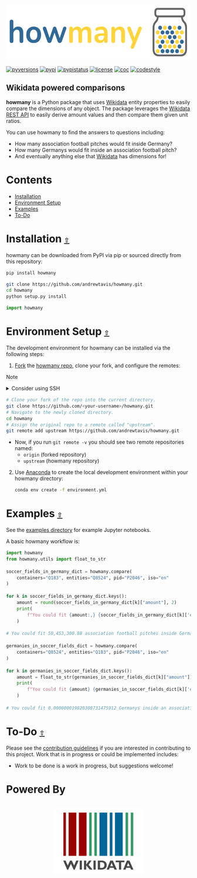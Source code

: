 <div align="center">
  <a href="https://github.com/andrewtavis/howmany"><img src="https://raw.githubusercontent.com/andrewtavis/howmany/main/.github/resources/logo/howmany_logo_transparent.png" width=545 height=150></a>
</div>

<ol></ol>

[![pyversions](https://img.shields.io/pypi/pyversions/howmany.svg?logo=python&logoColor=FFD43B&color=306998)](https://pypi.org/project/howmany/)
[![pypi](https://img.shields.io/pypi/v/howmany.svg?color=4B8BBE)](https://pypi.org/project/howmany/)
[![pypistatus](https://img.shields.io/pypi/status/howmany.svg)](https://pypi.org/project/howmany/)
[![license](https://img.shields.io/github/license/andrewtavis/howmany.svg)](https://github.com/andrewtavis/howmany/blob/main/LICENSE.txt)
[![coc](https://img.shields.io/badge/coc-Contributor%20Covenant-ff69b4.svg)](https://github.com/andrewtavis/howmany/blob/main/.github/CODE_OF_CONDUCT.md)
[![codestyle](https://img.shields.io/badge/code%20style-black-000000.svg)](https://github.com/psf/black)

## Wikidata powered comparisons

**howmany** is a Python package that uses [Wikidata](https://www.wikidata.org/) entity properties to easily compare the dimensions of any object. The package leverages the [Wikidata REST API](https://www.wikidata.org/wiki/Wikidata:REST_API) to easily derive amount values and then compare them given unit ratios.

You can use howmany to find the answers to questions including:

- How many association football pitches would fit inside Germany?
- How many Germanys would fit inside an association football pitch?
- And eventually anything else that [Wikidata](https://www.wikidata.org/) has dimensions for!

<a id="contents"></a>

# **Contents**

- [Installation](#installation)
- [Environment Setup](#environment-setup)
- [Examples](#examples)
- [To-Do](#to-do)

<a id="installation"></a>

# Installation [`⇧`](#contents)

howmany can be downloaded from PyPI via pip or sourced directly from this repository:

```bash
pip install howmany
```

```bash
git clone https://github.com/andrewtavis/howmany.git
cd howmany
python setup.py install
```

```python
import howmany
```

<a id="environment-setup"></a>

# Environment Setup [`⇧`](#contents)

The development environment for howmany can be installed via the following steps:

1. [Fork](https://docs.github.com/en/get-started/quickstart/fork-a-repo) the [howmany repo](https://github.com/andrewtavis/howmany), clone your fork, and configure the remotes:

> [!NOTE]
>
> <details><summary>Consider using SSH</summary>
>
> <p>
>
> Alternatively to using HTTPS as in the instructions below, consider SSH to interact with GitHub from the terminal. SSH allows you to connect without a user-pass authentication flow.
>
> To run git commands with SSH, remember then to substitute the HTTPS URL, `https://github.com/...`, with the SSH one, `git@github.com:...`.
>
> - e.g. Cloning now becomes `git clone git@github.com:<your-username>/howmany.git`
>
> GitHub also has their documentation on how to [Generate a new SSH key](https://docs.github.com/en/authentication/connecting-to-github-with-ssh/generating-a-new-ssh-key-and-adding-it-to-the-ssh-agent) 🔑
>
> </p>
> </details>

```bash
# Clone your fork of the repo into the current directory.
git clone https://github.com/<your-username>/howmany.git
# Navigate to the newly cloned directory.
cd howmany
# Assign the original repo to a remote called "upstream".
git remote add upstream https://github.com/andrewtavis/howmany.git
```

- Now, if you run `git remote -v` you should see two remote repositories named:
  - `origin` (forked repository)
  - `upstream` (howmany repository)

2. Use [Anaconda](https://www.anaconda.com/) to create the local development environment within your howmany directory:

   ```bash
   conda env create -f environment.yml
   ```

<a id="examples"></a>

# Examples [`⇧`](#contents)

See the [examples directory](https://github.com/andrewtavis/howmany/tree/main/examples) for example Jupyter notebooks.

A basic howmany workflow is:

```py
import howmany
from howmany.utils import float_to_str

soccer_fields_in_germany_dict = howmany.compare(
    containers="Q183", entities="Q8524", pid="P2046", iso="en"
)

for k in soccer_fields_in_germany_dict.keys():
    amount = round(soccer_fields_in_germany_dict[k]["amount"], 2)
    print(
        f"You could fit {amount:,} {soccer_fields_in_germany_dict[k]['entity']}es inside {k}."
    )

# You could fit 50,453,300.88 association football pitches inside Germany.

germanies_in_soccer_fields_dict = howmany.compare(
    containers="Q8524", entities="Q183", pid="P2046", iso="en"
)

for k in germanies_in_soccer_fields_dict.keys():
    amount = float_to_str(germanies_in_soccer_fields_dict[k]["amount"])
    print(
        f"You could fit {amount} {germanies_in_soccer_fields_dict[k]['entity']}s inside an {k}."
    )

# You could fit 0.000000019820308731475912 Germanys inside an association football pitch.
```

<a id="to-do"></a>

# To-Do [`⇧`](#contents)

Please see the [contribution guidelines](https://github.com/andrewtavis/howmany/blob/main/CONTRIBUTING.md) if you are interested in contributing to this project. Work that is in progress or could be implemented includes:

- Work to be done is a work in progress, but suggestions welcome!

# Powered By

<div align="center">
  <br>
  <a href="https://www.wikidata.org/"><img height="175" src="https://raw.githubusercontent.com/andrewtavis/howmany/main/.github/resources/images/wikidata_logo.png" alt="Wikidata"></a>
  <br>
</div>
